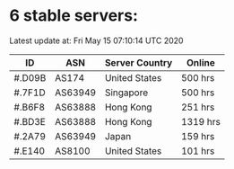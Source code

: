 # 6 stable servers:

Latest update at: Fri May 15 07:10:14 UTC 2020

| ID | ASN | Server Country | Online |
| -- | --- | -------------- | ------ |
| #.D09B | AS174 | United States | 500 hrs |
| #.7F1D | AS63949 | Singapore | 500 hrs |
| #.B6F8 | AS63888 | Hong Kong | 251 hrs |
| #.BD3E | AS63888 | Hong Kong | 1319 hrs |
| #.2A79 | AS63949 | Japan | 159 hrs |
| #.E140 | AS8100 | United States | 101 hrs |

